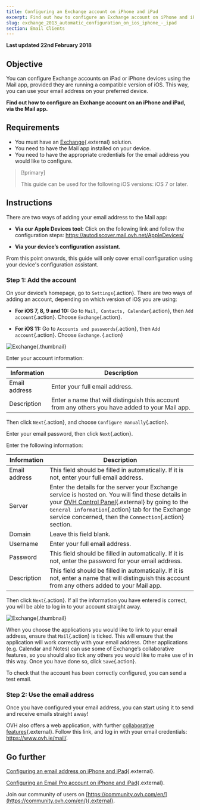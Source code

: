 ```yaml
---
title: Configuring an Exchange account on iPhone and iPad
excerpt: Find out how to configure an Exchange account on iPhone and iPad, via the Mail app
slug: exchange_2013_automatic_configuration_on_ios_iphone_-_ipad
section: Email Clients
---
```


**Last updated 22nd February 2018**

## Objective

You can configure Exchange accounts on iPad or iPhone devices using the Mail app, provided they are running a compatible version of iOS. This way, you can use your email address on your preferred device.

**Find out how to configure an Exchange account on an iPhone and iPad, via the Mail app.**

## Requirements

- You must have an [Exchange](https://www.ovh.ie/emails/){.external} solution.
- You need to have the Mail app installed on your device.
- You need to have the appropriate credentials for the email address you would like to configure.

> [!primary]
>
> This guide can be used for the following iOS versions: iOS 7 or later.
>

## Instructions

There are two ways of adding your email address to the Mail app:

- **Via our Apple Devices tool:** Click on the following link and follow the configuration steps: <https://autodiscover.mail.ovh.net/AppleDevices/>

- **Via your device’s configuration assistant.**

From this point onwards, this guide will only cover email configuration using your device's configuration assistant.

### Step 1: Add the account

On your device’s homepage, go to `Settings`{.action}. There are two ways of adding an account, depending on which version of iOS you are using:

- **For iOS 7, 8, 9 and 10:** Go to `Mail, Contacts, Calendar`{.action}, then `Add account`{.action}. Choose `Exchange`{.action}.

- **For iOS 11:** Go to `Accounts and passwords`{.action}, then `Add account`{.action}. Choose `Exchange.`{.action}

![Exchange](images/configuration-mail-exchange-ios-step1.png){.thumbnail}

Enter your account information:

|Information|Description|
|---|---|
|Email address|Enter your full email address.|
|Description|Enter a name that will distinguish this account from any others you have added to your Mail app.|

Then click `Next`{.action}, and choose `Configure manually`{.action}.

Enter your email password, then click `Next`{.action}.

Enter the following information:

|Information|Description|
|---|---|
|Email address|This field should be filled in automatically. If it is not, enter your full email address.|
|Server|Enter the details for the server your Exchange service is hosted on. You will find these details in your [OVH Control Panel](https://www.ovh.com/auth/?action=gotomanager){.external} by going to the `General information`{.action} tab for the Exchange service concerned, then the `Connection`{.action} section.|
|Domain|Leave this field blank.|
|Username|Enter your full email address.|  
|Password|This field should be filled in automatically. If it is not, enter the password for your email address.|
|Description|This field should be filled in automatically. If it is not, enter a name that will distinguish this account from any others added to your Mail app.|

Then click `Next`{.action}. If all the information you have entered is correct, you will be able to log in to your account straight away.

![Exchange](images/configuration-mail-exchange-ios-step2.png){.thumbnail}

When you choose the applications you would like to link to your email address, ensure that `Mail`{.action} is ticked. This will ensure that the application will work correctly with your email address. Other applications (e.g. Calendar and Notes) can use some of Exchange’s collaborative features, so you should also tick any others you would like to make use of in this way. Once you have done so, click `Save`{.action}.

To check that the account has been correctly configured, you can send a test email.

### Step 2: Use the email address

Once you have configured your email address, you can start using it to send and receive emails straight away!

OVH also offers a web application, with further [collaborative features](https://www.ovh.ie/emails/){.external}. Follow this link, and log in with your email credentials: <https://www.ovh.ie/mail/>.

## Go further

[Configuring an email address on iPhone and iPad](https://docs.ovh.com/ie/en/emails/email_hosting_iphone_ios_91_configuration/){.external}.

[Configuring an Email Pro account on iPhone and iPad](https://docs.ovh.com/ie/en/emails-pro/iphone-configuration/){.external}.

Join our community of users on [https://community.ovh.com/en/](https://community.ovh.com/en/){.external}.